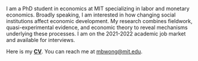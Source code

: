 I am a PhD student in economics at MIT specializing in labor and monetary economics. Broadly speaking, I am interested in how changing social institutions affect economic development. My research combines fieldwork, quasi-experimental evidence, and economic theory to reveal mechanisms underlying these processes. I am on the 2021-2022 academic job market and available for interviews. 

Here is my __[CV](http://economics.mit.edu/grad/mbwong/cv)__. You can reach me at [mbwong@mit.edu](mbwong@mit.edu). 
